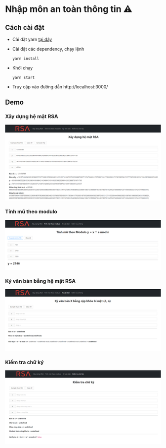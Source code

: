 # Nhập môn an toàn thông tin ⚠

## Cách cài đặt

- Cài đặt yarn [tại đây](https://yarnpkg.com/)
- Cài đặt các dependency, chạy lệnh

  ```
  yarn install
  ```

- Khởi chạy
  ```
  yarn start
  ```
- Truy cập vào đường dẫn http://localhost:3000/

## Demo

### Xây dựng hệ mật RSA

![image](./demo/xaydungRSA.png)

### Tính mũ theo modulo

![image](./demo/modulo.png)

### Ký văn bản bằng hệ mật RSA

![image](./demo/kyRSA.png)

### Kiểm tra chữ ký

![image](./demo/kiemtraKy.png)
